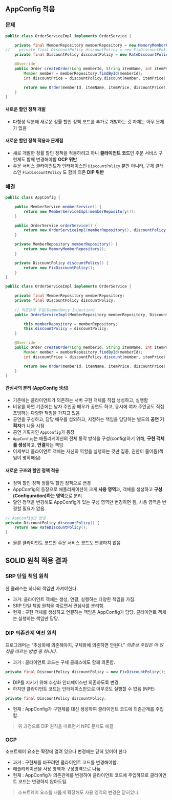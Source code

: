 ## AppConfig 적용

### 문제
```java
public class OrderServiceImpl implements OrderService {

    private final MemberRepository memberRepository = new MemoryMemberRepository();
//    private final DiscountPolicy discountPolicy = new FixDiscountPolicy();
    private final DiscountPolicy discountPolicy = new RateDiscountPolicy();

    @Override
    public Order createOrder(Long memberId, String itemName, int itemPrice) {
        Member member = memberRepository.findById(memberId);
        int discountPrice = discountPolicy.discount(member, itemPrice);

        return new Order(memberId, itemName, itemPrice, discountPrice);
    }
}
```

#### 새로운 할인 정책 개발
- 다형성 덕분에 새로운 정률 할인 정책 코드를 추가로 개발하는 것 자체는 아무 문제가 없음

#### 새로운 할인 정책 적용과 문제점
- 새로 개발한 정률 할인 정책을 적용하려고 하니 **클라이언트 코드**인 주문 서비스 구현체도 함께 변경해야함 **OCP 위반**
- 주문 서비스 클라이언트가 인터페이스인 `DiscountPolicy` 뿐만 아니라, 구체 클래스인 `FixDiscountPolicy` 도 함께 의존 **DIP 위반**

### 해결
```java
public class AppConfig {

    public MemberService memberService() {
        return new MemberServiceImpl(memberRepository());
    }

    public OrderService orderService() {
        return new OrderServiceImpl(memberRepository(), discountPolicy());
    }

    private MemberRepository memberRepository() {
        return new MemoryMemberRepository();
    }

    private DiscountPolicy discountPolicy() {
        return new FixDiscountPolicy();
    }
}
```
```java
public class OrderServiceImpl implements OrderService {

    private final MemberRepository memberRepository;
    private final DiscountPolicy discountPolicy;
    
    // 의존관계 주입(Dependency Injection)
    public OrderServiceImpl(MemberRepository memberRepository, DiscountPolicy discountPolicy) {

        this.memberRepository = memberRepository;
        this.discountPolicy = discountPolicy;
    }

    @Override
    public Order createOrder(Long memberId, String itemName, int itemPrice) {
        Member member = memberRepository.findById(memberId);
        int discountPrice = discountPolicy.discount(member, itemPrice);

        return new Order(memberId, itemName, itemPrice, discountPrice);
    }
}
```
#### 관심사의 분리 (AppConfig 생성)
- 기존에는 클라이언트가 의존하는 서버 구현 객체를 직접 생성하고, 실행함
- 비유를 하면 기존에는 남자 주인공 배우가 공연도 하고, 동시에 여자 주인공도 직접 초빙하는 다양한 책임을 가지고 있음
- 공연을 구성하고, 담당 배우를 섭외하고, 지정하는 책임을 담당하는 별도의 **공연 기획자**가 나올 시점
- 공연 기획자인 `AppConfig`가 등장
- `AppConfig`는 애플리케이션의 전체 동작 방식을 구성(config)하기 위해, **구현 객체를 생성**하고, **연결**하는 책임
- 이제부터 클라이언트 객체는 자신의 역할을 실행하는 것만 집중, 권한이 줄어듬(책임이 명확해짐)

#### 새로운 구조와 할인 정책 적용
- 정액 할인 정책 정률% 할인 정책으로 변경
- AppConfig의 등장으로 애플리케이션이 크게 **사용 영역**과, 객체를 생성하고 **구성(Configuration)하는 영역**으로 분리
- 할인 정책을 변경해도 AppConfig가 있는 구성 영역만 변경하면 됨, 사용 영역은 변경할 필요가 없음.
```java
// AppConfig만 변경
private DiscountPolicy discountPolicy() {
    return new RateDiscountPolicy();
}
```
- 물론 클라이언트 코드인 주문 서비스 코드도 변경하지 않음


## SOLID 원칙 적용 결과

### SRP 단일 책임 원칙
한 클래스는 하나의 책임만 가져야한다.
- 과거: 클라이언트 객체는 생성, 연결, 실행하는 다양한 책임을 가짐.
- SRP 단일 책임 원칙을 따르면서 관심사를 분리함.
- 현재 : 구현 객체를 생성하고 연결하는 책임은 AppConfig가 담당. 클라이언트 객체는 실행하는 책임만 담당.

### DIP 의존관계 역전 원칙
프로그래머는 "추상화에 의존해야지, 구체화에 의존하면 안된다." *의존성 주입은 이 원칙을 따르는 방법 중 하나다.*
- 과거 : 클라이언트 코드는 구체 클래스에도 함께 의존함.
```java
private final DiscountPolicy discountPolicy = new FixDiscountPolicy();
```
- DIP를 지키기 위해 추상화 인터페이스만 의존하도록 변경.
- 하지만 클라이언트 코드는 인터페이스만으로 아무것도 실행할 수 없음 (NPE)
```java
private final DiscountPolicy discountPolicy;
```
- 현재 : AppConfig가 구현체를 대신 생성하여 클라이언트 코드에 의존관계를 주입함.

> 위 과정으로 DIP 원칙을 따르면서 NPE 문제도 해결

### OCP
소프트웨어 요소는 확장에 열려 있으나 변경에는 닫혀 있어야 한다
- 과거 : 구현체를 바꾸려면 클라이언트 코드를 변경해야함.
- 애플리케이션을 사용 영역과 구성영역으로 나눔.
- 현재 : AppConfig가 의존관계를 변경하여 클라이언트 코드에 주입하므로 클라이언트 코드는 변경하지 않아도됨.
 
> 소프트웨어 요소를 새롭게 확장해도 사용 영역의 변경은 닫혀있다.
